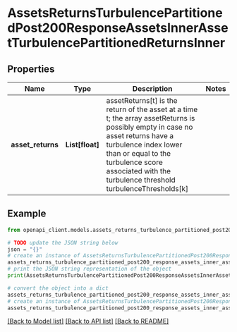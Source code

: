 # AssetsReturnsTurbulencePartitionedPost200ResponseAssetsInnerAssetTurbulencePartitionedReturnsInner


## Properties

Name | Type | Description | Notes
------------ | ------------- | ------------- | -------------
**asset_returns** | **List[float]** | assetReturns[t] is the return of the asset at a time t; the array assetReturns is possibly empty in case no asset returns have a turbulence index lower than or equal to the turbulence score associated with the turbulence threshold turbulenceThresholds[k] | 

## Example

```python
from openapi_client.models.assets_returns_turbulence_partitioned_post200_response_assets_inner_asset_turbulence_partitioned_returns_inner import AssetsReturnsTurbulencePartitionedPost200ResponseAssetsInnerAssetTurbulencePartitionedReturnsInner

# TODO update the JSON string below
json = "{}"
# create an instance of AssetsReturnsTurbulencePartitionedPost200ResponseAssetsInnerAssetTurbulencePartitionedReturnsInner from a JSON string
assets_returns_turbulence_partitioned_post200_response_assets_inner_asset_turbulence_partitioned_returns_inner_instance = AssetsReturnsTurbulencePartitionedPost200ResponseAssetsInnerAssetTurbulencePartitionedReturnsInner.from_json(json)
# print the JSON string representation of the object
print(AssetsReturnsTurbulencePartitionedPost200ResponseAssetsInnerAssetTurbulencePartitionedReturnsInner.to_json())

# convert the object into a dict
assets_returns_turbulence_partitioned_post200_response_assets_inner_asset_turbulence_partitioned_returns_inner_dict = assets_returns_turbulence_partitioned_post200_response_assets_inner_asset_turbulence_partitioned_returns_inner_instance.to_dict()
# create an instance of AssetsReturnsTurbulencePartitionedPost200ResponseAssetsInnerAssetTurbulencePartitionedReturnsInner from a dict
assets_returns_turbulence_partitioned_post200_response_assets_inner_asset_turbulence_partitioned_returns_inner_from_dict = AssetsReturnsTurbulencePartitionedPost200ResponseAssetsInnerAssetTurbulencePartitionedReturnsInner.from_dict(assets_returns_turbulence_partitioned_post200_response_assets_inner_asset_turbulence_partitioned_returns_inner_dict)
```
[[Back to Model list]](../README.md#documentation-for-models) [[Back to API list]](../README.md#documentation-for-api-endpoints) [[Back to README]](../README.md)


